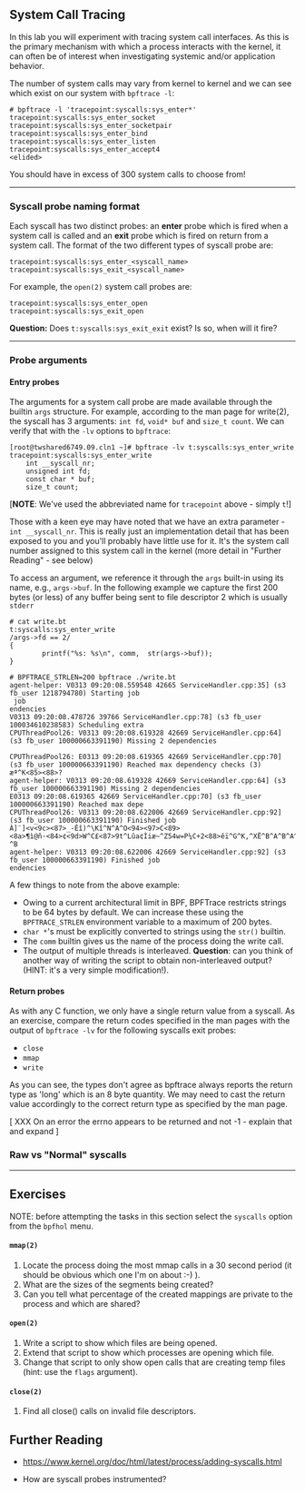 ## System Call Tracing

In this lab you will experiment with tracing system call interfaces. As this is the primary mechanism with which a process interacts with the kernel, it can often be of interest when investigating systemic and/or application behavior.

The number of system calls may vary from kernel to kernel and we can see which exist on our system with `bpftrace -l`:

```
# bpftrace -l 'tracepoint:syscalls:sys_enter*'
tracepoint:syscalls:sys_enter_socket
tracepoint:syscalls:sys_enter_socketpair
tracepoint:syscalls:sys_enter_bind
tracepoint:syscalls:sys_enter_listen
tracepoint:syscalls:sys_enter_accept4
<elided>
```

You should have in excess of 300 system calls to choose from!

---

### Syscall probe naming format

Each syscall has two distinct probes: an **enter** probe which is fired when a system call is called and an **exit** probe which is fired on return from a system call. The format of the two different types of syscall probe are:

```
tracepoint:syscalls:sys_enter_<syscall_name>
tracepoint:syscalls:sys_exit_<syscall_name>
```

For example, the `open(2)` system call probes are:

```
tracepoint:syscalls:sys_enter_open
tracepoint:syscalls:sys_exit_open
```

**Question:** Does `t:syscalls:sys_exit_exit` exist? Is so, when will it fire?

---

### Probe arguments

#### Entry probes

The arguments for a system call probe are made available through the builtin `args` structure. For example, according to the man page for write(2), the syscall has 3 arguments: `int fd`, `void* buf` and `size_t count`. We can verify that with the `-lv` options to `bpftrace`:

```
[root@twshared6749.09.cln1 ~]# bpftrace -lv t:syscalls:sys_enter_write
tracepoint:syscalls:sys_enter_write
    int __syscall_nr;
    unsigned int fd;
    const char * buf;
    size_t count;
```

[**NOTE**: We've used the abbreviated name for `tracepoint` above - simply `t`!]

Those with a keen eye may have noted that we have an extra parameter - `int __syscall_nr`. This is really just an implementation detail that has been exposed to you and you'll probably have little use for it. It's the system call number assigned to this system call in the kernel (more detail in "Further Reading" - see below)

To access an argument, we reference it through the `args` built-in using its name, e.g., `args->buf`. In the following example we capture the first 200 bytes (or less) of any buffer being sent to file descriptor 2 which is usually `stderr`

```
# cat write.bt
t:syscalls:sys_enter_write
/args->fd == 2/
{
        printf("%s: %s\n", comm,  str(args->buf));
}

# BPFTRACE_STRLEN=200 bpftrace ./write.bt
agent-helper: V0313 09:20:08.559548 42665 ServiceHandler.cpp:35] (s3 fb_user 1218794780) Starting job
 job
endencies
V0313 09:20:08.478726 39766 ServiceHandler.cpp:78] (s3 fb_user 100034610238583) Scheduling extra
CPUThreadPool26: V0313 09:20:08.619328 42669 ServiceHandler.cpp:64] (s3 fb_user 100000663391190) Missing 2 dependencies

CPUThreadPool26: E0313 09:20:08.619365 42669 ServiceHandler.cpp:70] (s3 fb_user 100000663391190) Reached max dependency checks (3)
æª^K<85><88>?
agent-helper: V0313 09:20:08.619328 42669 ServiceHandler.cpp:64] (s3 fb_user 100000663391190) Missing 2 dependencies
E0313 09:20:08.619365 42669 ServiceHandler.cpp:70] (s3 fb_user 100000663391190) Reached max depe
CPUThreadPool26: V0313 09:20:08.622006 42669 ServiceHandler.cpp:92] (s3 fb_user 100000663391190) Finished job
À]¨]<v<9c><87>_-Êî)^\Kî^N^A^O<94><97>C<89><8a>¶ì@ñ·<84>¢<9d>W^C£<87>9t^Lûa¢Ìiæ~^Z54w=P¼C+2<88>êï^G^K,^XË^B^A^B^A^A^B^F
^B
agent-helper: V0313 09:20:08.622006 42669 ServiceHandler.cpp:92] (s3 fb_user 100000663391190) Finished job
endencies
```

A few things to note from the above example:

- Owing to a current architectural limit in BPF, BPFTrace restricts strings to be 64 bytes by default. We can increase these using the `BPFTRACE_STRLEN` environment variable to a maximum of 200 bytes.
- `char *`'s must be explicitly converted to strings using the `str()` builtin.
- The `comm` builtin gives us the name of the process doing the write call.
- The output of multiple threads is interleaved. **Question**: can you think of another way of writing the script to obtain non-interleaved output? (HINT: it's a very simple modification!).

#### Return probes

As with any C function, we only have a single return value from a syscall. As an exercise, compare the return codes specified in the man pages with the output of `bpftrace -lv` for the following syscalls exit probes:

- `close`
- `mmap`
- `write`

As you can see, the types don't agree as bpftrace always reports the return type as 'long' which is an 8 byte quantity. We may need to cast the return value accordingly to the correct return type as specified by the man page.

[ XXX On an error the errno appears to be returned and not -1 - explain that and expand ]

### Raw vs "Normal" syscalls
---

## Exercises

NOTE: before attempting the tasks in this section select the `syscalls` option from the `bpfhol` menu.

#### `mmap(2)`

1. Locate the process doing the most mmap calls in a 30 second period (it should be obvious which one I'm on about :-) ).
1. What are the sizes of the segments being created?
1. Can you tell what percentage of the created mappings are private to the process and which are shared?

#### `open(2)`

1. Write a script to show which files are being opened.
1. Extend that script to show which processes are opening which file.
1. Change that script to only show open calls that are creating temp files (hint: use the `flags` argument).

#### `close(2)`

1. Find all close() calls on invalid file descriptors.


## Further Reading

* https://www.kernel.org/doc/html/latest/process/adding-syscalls.html
- How are syscall probes instrumented?
